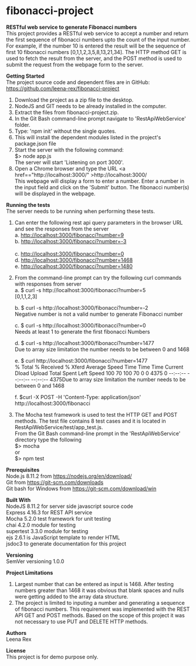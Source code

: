 # fibonacci-project 
<b>RESTful web service to generate Fibonacci numbers</b><br/>
This project provides a RESTful web service to accept a number and return the first sequence of fibonacci numbers upto the count of the input number. For example, if the number 10 is entered the result will be the sequence of first 10 fibonacci numbers [0,1,1,2,3,5,8,13,21,34].
The HTTP method GET is used to fetch the result from the server, and the POST method is used to submit the request from the webpage form to the server.

<b>Getting Started</b><br/>
The project source code and dependent files are in GitHub:<br/>
<a href="https://github.com/leena-rex/fibonacci-project">https://github.com/leena-rex/fibonacci-project</a>

1. Download the project as a zip file to the desktop.
2. NodeJS and GIT needs to be already installed in the computer.
3. Extract the files from fibonacci-project.zip.
4. In the Git Bash command-line prompt navigate to 'RestApiWebService' folder. 
5. Type: 'npm init' without the single quotes.
6. This will install the dependent modules listed in the project's package.json file
7. Start the server with the following command:<br/>
   $> node app.js<br/>
   The server will start 'Listening on port 3000'.
8. Open a Chrome browser and type the URL <a href=="http://localhost:3000/" >http://localhost:3000/</a><br/>
   This webpage will display a form to enter a number. Enter a number in the input field and
   click on the 'Submit' button. The fibonacci number(s) will be displayed in the webpage.

<b>Running the tests</b><br/>
The server needs to be running when performing these tests.
1. Can enter the following rest api query parameters in the browser URL and see the responses from the 	   server  
   a. <a href="http://localhost:3000/fibonacci?number=9" >http://localhost:3000/fibonacci?number=9</a></br>
   b. <a href="http://localhost:3000/fibonacci?number=-3">http://localhost:3000/fibonacci?number=-3</a><br/>  
   c. <a href="http://localhost:3000/fibonacci?number=0">http://localhost:3000/fibonacci?number=0</a><br/>
   d. <a href="http://localhost:3000/fibonacci?number=1468">http://localhost:3000/fibonacci?number=1468</a><br/>
   e. <a href="http://localhost:3000/fibonacci?number=1480">http://localhost:3000/fibonacci?number=1480</a><br/> 

2. From the command-line prompt can try the following curl commands with responses from server </br>
   a. $ curl -s http://localhost:3000/fibonacci?number=5 </br>
      [0,1,1,2,3]

   b. $ curl -s http://localhost:3000/fibonacci?number=-2 <br/>
      Negative number is not a valid number to generate Fibonacci number

   c. $ curl -s http://localhost:3000/fibonacci?number=0 <br/>
      Needs at least 1 to generate the first fibonacci Numbers

   d. $ curl -s http://localhost:3000/fibonacci?number=1477 <br/>
      Due to array size limitation the number needs to be between 0 and 1468

   e. $ curl http://localhost:3000/fibonacci?number=1477 <br/>
      % Total    % Received % Xferd  Average Speed   Time    Time     Time  Current
                                 Dload  Upload   Total   Spent    Left  Speed
      100    70  100    70    0     0   4375      0 --:--:-- --:--:-- --:--:--  4375Due to array size limitation the number needs to be between 0 and 1468

   f. $curl -X POST -H 'Content-Type: application/json' http://localhost:3000/fibonacci

3. The Mocha test framework is used to test the HTTP GET and POST methods. The test file contains 
   8 test cases and it is located in RestApiWebService/test/app_test.js. <br/>
   From the Git Bash command-line prompt in the 'RestApiWebService' directory type the following <br/>
   $> mocha <br>
   or <br>
   $> npm test

<b>Prerequisites</b> <br>
Node.js 8.11.2 from https://nodejs.org/en/download/ <br>
Git from https://git-scm.com/downloads <br>
Git bash for Windows from https://git-scm.com/download/win <br>


<b>Built With</b><br>
NodeJS 8.11.2 for server side javascript source code<br>
Express 4.16.3 for REST API service<br>
Mocha 5.2.0 test framework for unit testing<br>
chai 4.2.0 module for testing<br>
supertest 3.3.0  module for testing<br>
ejs 2.6.1 is JavaScript template to render HTML<br>
jsdoc3 to generate documentation for this project<br>

<b>Versioning </b><br>
SemVer versioning 1.0.0

<b>Project Limitations</b><br/>
1. Largest number that can be entered as input is 1468. After testing numbers greater than 1468 it was obvious that blank spaces and nulls were getting added to the array data structure.
2. The project is limited to inputing a number and generating a sequence of fibonacci numbers. This requirement was implemented with the REST API GET and POST methods. Based on the scope of this project it was not necessary to use PUT and DELETE HTTP methods. 

<b>Authors</b> <br>
Leena Rex 

<b>License</b> <br>
This project is for demo purpose only.
